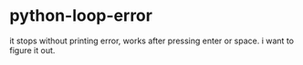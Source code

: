 # python-loop-error
it stops without printing error, works after pressing enter or space. i want to figure it out. 
